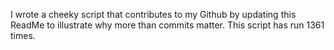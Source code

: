 I wrote a cheeky script that contributes to my Github by updating this ReadMe to illustrate why more than commits matter. This script has run 1361 times.
